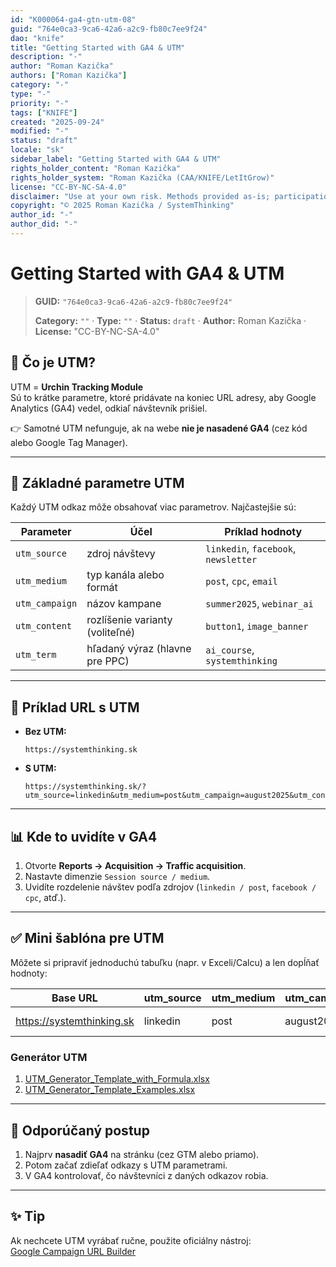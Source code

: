 ```yaml
---
id: "K000064-ga4-gtn-utm-08"
guid: "764e0ca3-9ca6-42a6-a2c9-fb80c7ee9f24"
dao: "knife"
title: "Getting Started with GA4 & UTM"
description: "-"
author: "Roman Kazička"
authors: ["Roman Kazička"]
category: "-"
type: "-"
priority: "-"
tags: ["KNIFE"]
created: "2025-09-24"
modified: "-"
status: "draft"
locale: "sk"
sidebar_label: "Getting Started with GA4 & UTM"
rights_holder_content: "Roman Kazička"
rights_holder_system: "Roman Kazička (CAA/KNIFE/LetItGrow)"
license: "CC-BY-NC-SA-4.0"
disclaimer: "Use at your own risk. Methods provided as-is; participation is voluntary and context-aware."
copyright: "© 2025 Roman Kazička / SystemThinking"
author_id: "-"
author_did: "-"
---
```

# Getting Started with GA4 & UTM
<!-- fm-visible: start -->

> **GUID:** `"764e0ca3-9ca6-42a6-a2c9-fb80c7ee9f24"`
>   
> **Category:** `""` · **Type:** `""` · **Status:** `draft` · **Author:** Roman Kazička · **License:** "CC-BY-NC-SA-4.0"
<!-- fm-visible: end -->


## 🔎 Čo je UTM?
UTM = **Urchin Tracking Module**  
Sú to krátke parametre, ktoré pridávate na koniec URL adresy, aby Google Analytics (GA4) vedel, odkiaľ návštevník prišiel.

👉 Samotné UTM nefunguje, ak na webe **nie je nasadené GA4** (cez kód alebo Google Tag Manager).

---

## 🧩 Základné parametre UTM
Každý UTM odkaz môže obsahovať viac parametrov. Najčastejšie sú:

| Parameter         | Účel                                | Príklad hodnoty |
|-------------------|-------------------------------------|-----------------|
| `utm_source`      | zdroj návštevy                     | `linkedin`, `facebook`, `newsletter` |
| `utm_medium`      | typ kanála alebo formát             | `post`, `cpc`, `email` |
| `utm_campaign`    | názov kampane                       | `summer2025`, `webinar_ai` |
| `utm_content`     | rozlíšenie varianty (voliteľné)     | `button1`, `image_banner` |
| `utm_term`        | hľadaný výraz (hlavne pre PPC)      | `ai_course`, `systemthinking` |

---

## 📌 Príklad URL s UTM
- **Bez UTM:**  
  ```
  https://systemthinking.sk
  ```

- **S UTM:**  
  ```
  https://systemthinking.sk/?utm_source=linkedin&utm_medium=post&utm_campaign=august2025&utm_content=button1
  ```

---

## 📊 Kde to uvidíte v GA4
1. Otvorte **Reports → Acquisition → Traffic acquisition**.  
2. Nastavte dimenzie `Session source / medium`.  
3. Uvidíte rozdelenie návštev podľa zdrojov (`linkedin / post`, `facebook / cpc`, atď.).

---

## ✅ Mini šablóna pre UTM
Môžete si pripraviť jednoduchú tabuľku (napr. v Exceli/Calcu) a len dopĺňať hodnoty:

| Base URL | utm_source | utm_medium | utm_campaign | utm_content | Vygenerovaný link |
|----------|------------|------------|--------------|-------------|-------------------|
| https://systemthinking.sk | linkedin | post | august2025 | button1 | https://systemthinking.sk/?utm_source=linkedin&utm_medium=post&utm_campaign=august2025&utm_content=button1 |


### Generátor UTM 
1. [UTM_Generator_Template_with_Formula.xlsx](./UTM_Generator_Template_with_Formula.xlsx)
2. [UTM_Generator_Template_Examples.xlsx](./UTM_Generator_Template_Examples.xlsx)
---

## 🚀 Odporúčaný postup
1. Najprv **nasadiť GA4** na stránku (cez GTM alebo priamo).  
2. Potom začať zdieľať odkazy s UTM parametrami.  
3. V GA4 kontrolovať, čo návštevníci z daných odkazov robia.  

---

## ✨ Tip
Ak nechcete UTM vyrábať ručne, použite oficiálny nástroj:  
[Google Campaign URL Builder](https://ga-dev-tools.web.app/campaign-url-builder/)
